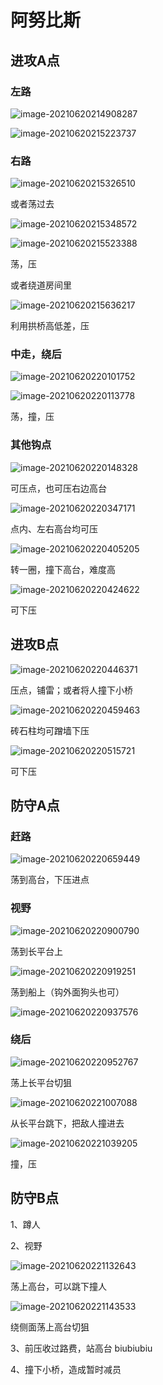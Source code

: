 # 阿努比斯

## 进攻A点

### 左路

![image-20210620214908287](http://lvshuhuai.cn/image-20210620214908287.png)

![image-20210620215223737](http://lvshuhuai.cn/image-20210620215223737.png)

### 右路

![image-20210620215326510](http://lvshuhuai.cn/image-20210620215326510.png)

或者荡过去

![image-20210620215348572](http://lvshuhuai.cn/image-20210620215348572.png)

![image-20210620215523388](http://lvshuhuai.cn/image-20210620215523388.png)

荡，压

或者绕道房间里

![image-20210620215636217](http://lvshuhuai.cn/image-20210620215636217.png)

利用拱桥高低差，压

### 中走，绕后

![image-20210620220101752](http://lvshuhuai.cn/image-20210620220101752.png)

![image-20210620220113778](http://lvshuhuai.cn/image-20210620220113778.png)

荡，撞，压

### 其他钩点

![image-20210620220148328](http://lvshuhuai.cn/image-20210620220148328.png)

可压点，也可压右边高台

![image-20210620220347171](http://lvshuhuai.cn/image-20210620220347171.png)

点内、左右高台均可压

![image-20210620220405205](http://lvshuhuai.cn/image-20210620220405205.png)

转一圈，撞下高台，难度高

![image-20210620220424622](http://lvshuhuai.cn/image-20210620220424622.png)

可下压

## 进攻B点

![image-20210620220446371](http://lvshuhuai.cn/image-20210620220446371.png)

压点，铺雷；或者将人撞下小桥

![image-20210620220459463](http://lvshuhuai.cn/image-20210620220459463.png)

砖石柱均可蹭墙下压

![image-20210620220515721](http://lvshuhuai.cn/image-20210620220515721.png)

可下压

## 防守A点

### 赶路

![image-20210620220659449](http://lvshuhuai.cn/image-20210620220659449.png)

荡到高台，下压进点

### 视野

![image-20210620220900790](http://lvshuhuai.cn/image-20210620220900790.png)

荡到长平台上

![image-20210620220919251](http://lvshuhuai.cn/image-20210620220919251.png)

荡到船上（钩外面狗头也可）

![image-20210620220937576](http://lvshuhuai.cn/image-20210620220937576.png)

### 绕后

![image-20210620220952767](http://lvshuhuai.cn/image-20210620220952767.png)

荡上长平台切狙

![image-20210620221007088](http://lvshuhuai.cn/image-20210620221007088.png)

从长平台跳下，把敌人撞进去

![image-20210620221039205](http://lvshuhuai.cn/image-20210620221039205.png)

撞，压

## 防守B点

1、蹲人

2、视野

![image-20210620221132643](http://lvshuhuai.cn/image-20210620221132643.png)

荡上高台，可以跳下撞人

![image-20210620221143533](http://lvshuhuai.cn/image-20210620221143533.png)

绕侧面荡上高台切狙

3、前压收过路费，站高台 biubiubiu

4、撞下小桥，造成暂时减员